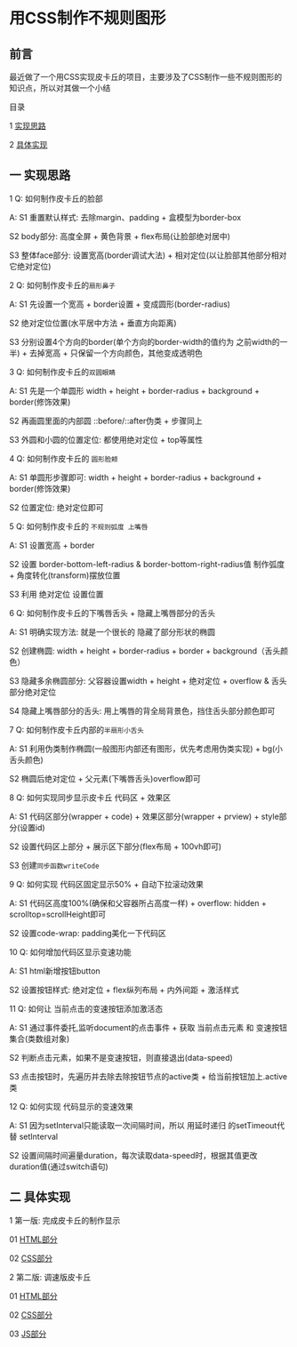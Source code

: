 # 用CSS制作不规则图形

## 前言

最近做了一个用CSS实现皮卡丘的项目，主要涉及了CSS制作一些不规则图形的知识点，所以对其做一个小结

目录

1 [实现思路](#1)

2 [具体实现](#2)


## <span id="1">一 实现思路</span>

1 Q: 如何制作皮卡丘的脸部

A: S1 重置默认样式: 去除margin、padding + 盒模型为border-box

S2 body部分: 高度全屏 + 黄色背景 + flex布局(让脸部绝对居中)

S3 整体face部分: 设置宽高(border调试大法) + 相对定位(以让脸部其他部分相对它绝对定位)


2 Q: 如何制作皮卡丘的`扇形鼻子`

A: S1 先设置一个宽高 + border设置 + 变成圆形(border-radius)

S2 绝对定位位置(水平居中方法 + 垂直方向距离)

S3 分别设置4个方向的border(单个方向的border-width的值约为 之前width的一半) + 去掉宽高 + 只保留一个方向颜色，其他变成透明色


3 Q: 如何制作皮卡丘的`双圆眼睛`

A: S1 先是一个单圆形 width + height + border-radius + background + border(修饰效果)

S2 再画圆里面的内部圆 ::before/::after伪类 + 步骤同上

S3 外圆和小圆的位置定位: 都使用绝对定位 + top等属性


4 Q: 如何制作皮卡丘的 `圆形脸颊`

A: S1 单圆形步骤即可: width + height + border-radius + background + border(修饰效果)

S2 位置定位: 绝对定位即可


5 Q: 如何制作皮卡丘的 `不规则弧度 上嘴唇`

A: S1 设置宽高 + border

S2 设置 border-bottom-left-radius & border-bottom-right-radius值 制作弧度 + 角度转化(transform)摆放位置

S3 利用 绝对定位 设置位置


6 Q: 如何制作皮卡丘的下嘴唇舌头 + 隐藏上嘴唇部分的舌头

A: S1 明确实现方法: 就是一个很长的 隐藏了部分形状的椭圆

S2 创建椭圆: width + height + border-radius + border + background（舌头颜色）

S3 隐藏多余椭圆部分: 父容器设置width + height + 绝对定位 + overflow &  舌头部分绝对定位 

S4 隐藏上嘴唇部分的舌头: 用上嘴唇的背全局背景色，挡住舌头部分颜色即可


7 Q: 如何制作皮卡丘内部的`半扇形小舌头`

A: S1 利用伪类制作椭圆(一般图形内部还有图形，优先考虑用伪类实现) + bg(小舌头颜色)

S2 椭圆后绝对定位 + 父元素(下嘴唇舌头)overflow即可


8 Q: 如何实现同步显示皮卡丘 代码区 + 效果区

A: S1 代码区部分(wrapper + code) + 效果区部分(wrapper + prview) + style部分(设置id)

S2 设置代码区上部分 + 展示区下部分(flex布局 + 100vh即可)

S3 创建`同步函数writeCode`


9 Q: 如何实现 代码区固定显示50% + 自动下拉滚动效果

A: S1 代码区高度100%(确保和父容器所占高度一样) + overflow: hidden +  scrolltop=scrollHeight即可

S2 设置code-wrap: padding美化一下代码区



10 Q: 如何增加代码区显示变速功能

A: S1 html新增按钮button

S2 设置按钮样式: 绝对定位 + flex纵列布局 + 内外间距 + 激活样式


11 Q: 如何让 当前点击的变速按钮添加激活态

A: S1 通过事件委托,监听document的点击事件 + 获取 当前点击元素 和  变速按钮集合(类数组对象)

S2 判断点击元素，如果不是变速按钮，则直接退出(data-speed)

S3 点击按钮时，先遍历并去除去除按钮节点的active类 + 给当前按钮加上.active类


12 Q: 如何实现 代码显示的变速效果

A: S1 因为setInterval只能读取一次间隔时间，所以 用延时递归 的setTimeout代替 setInterval

S2 设置间隔时间遍量duration，每次读取data-speed时，根据其值更改 duration值(通过switch语句)


## <span id="2">二 具体实现</span>

1 第一版: 完成皮卡丘的制作显示

01 [HTML部分](https://github.com/gmYuan/WorkCode/blob/v1.0/08%20%E7%94%A8CSS%E5%88%B6%E4%BD%9C%E4%B8%8D%E8%A7%84%E5%88%99%E5%9B%BE%E5%BD%A2-%E7%9A%AE%E5%8D%A1%E4%B8%98/index.html)

02 [CSS部分](https://github.com/gmYuan/WorkCode/blob/v1.0/08%20%E7%94%A8CSS%E5%88%B6%E4%BD%9C%E4%B8%8D%E8%A7%84%E5%88%99%E5%9B%BE%E5%BD%A2-%E7%9A%AE%E5%8D%A1%E4%B8%98/css/default.css)


2 第二版: 调速版皮卡丘

01 [HTML部分](https://github.com/gmYuan/WorkCode/blob/v2.0/08%20%E7%94%A8CSS%E5%88%B6%E4%BD%9C%E4%B8%8D%E8%A7%84%E5%88%99%E5%9B%BE%E5%BD%A2-%E7%9A%AE%E5%8D%A1%E4%B8%98/index.html)

02 [CSS部分](https://github.com/gmYuan/WorkCode/blob/v2.0/08%20%E7%94%A8CSS%E5%88%B6%E4%BD%9C%E4%B8%8D%E8%A7%84%E5%88%99%E5%9B%BE%E5%BD%A2-%E7%9A%AE%E5%8D%A1%E4%B8%98/css/default.css)

03 [JS部分](https://github.com/gmYuan/WorkCode/blob/v2.0/08%20%E7%94%A8CSS%E5%88%B6%E4%BD%9C%E4%B8%8D%E8%A7%84%E5%88%99%E5%9B%BE%E5%BD%A2-%E7%9A%AE%E5%8D%A1%E4%B8%98/js/main.js)

